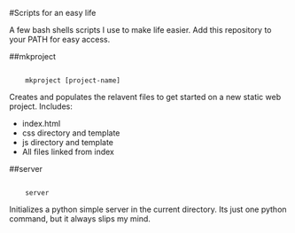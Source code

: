 #Scripts for an easy life

A few bash shells scripts I use to make life easier. Add this repository to your PATH for easy access.

##mkproject

<code>
    mkproject [project-name]
</code>

Creates and populates the relavent files to get started on a new static web project. Includes:
- index.html
- css directory and template
- js directory and template
- All files linked from index



##server

<code>
    server
</code>

Initializes a python simple server in the current directory. Its just one python command, but it always slips my mind.
